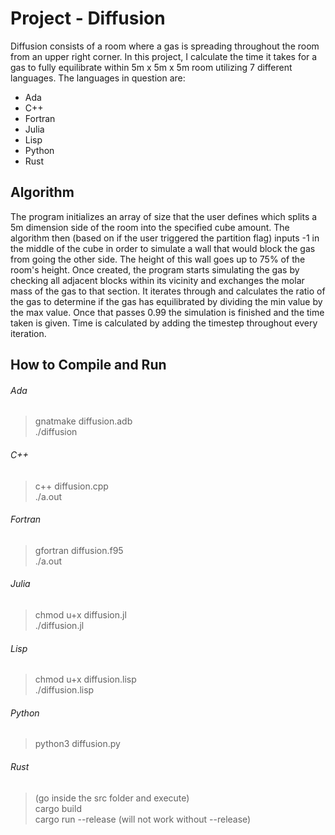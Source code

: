 # Project - Diffusion

Diffusion consists of a room where a gas is spreading throughout the room from an upper right corner. In this project, I calculate the time it takes for a gas to fully equilibrate within 5m x 5m x 5m room utilizing 7 different languages.
The languages in question are:

- Ada
- C++
- Fortran
- Julia
- Lisp
- Python
- Rust

## Algorithm

The program initializes an array of size that the user defines which splits a 5m dimension side of the room into the specified cube amount. The algorithm then (based on if the user triggered the partition flag) inputs -1 in the middle of the cube in order to simulate a wall that would block the gas from going the other side. The height of this wall goes up to 75% of the room's height. Once created, the program starts simulating the gas by checking all adjacent blocks within its vicinity and exchanges the molar mass of the gas to that section. It iterates through and calculates the ratio of the gas to determine if the gas has equilibrated by dividing the min value by the max value. Once that passes 0.99 the simulation is finished and the time taken is given. Time is calculated by adding the timestep throughout every iteration.

## How to Compile and Run

###### Ada
> gnatmake diffusion.adb  
> ./diffusion

###### C++
> c++ diffusion.cpp  
> ./a.out

###### Fortran
> gfortran diffusion.f95  
> ./a.out

###### Julia
> chmod u+x diffusion.jl  
> ./diffusion.jl

###### Lisp
> chmod u+x diffusion.lisp  
> ./diffusion.lisp

###### Python
> python3 diffusion.py  

###### Rust
> (go inside the src folder and execute)  
> cargo build  
> cargo run --release (will not work without --release)

